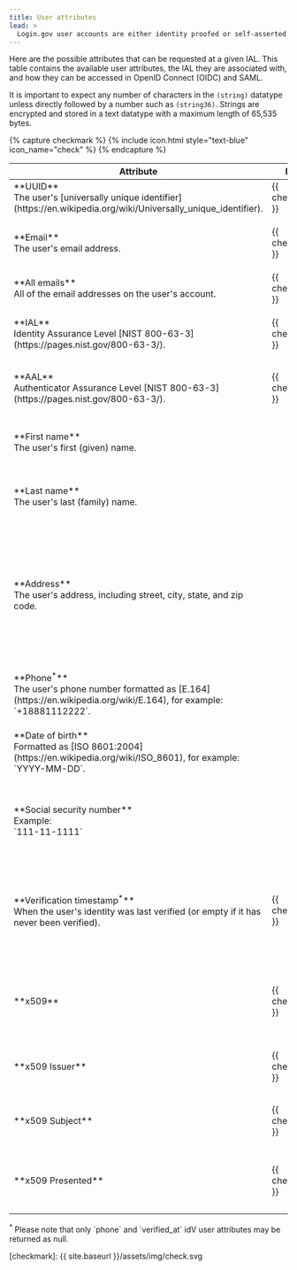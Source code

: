 ```yaml
---
title: User attributes
lead: >
  Login.gov user accounts are either identity proofed or self-asserted. Login.gov continues to work toward achieving certification of compliance with NIST's IAL2 standard from a third-party assessment organization.
---
```


Here are the possible attributes that can be requested at a given IAL. This table contains the available user attributes, the IAL they are associated with, and how they can be accessed in OpenID Connect (OIDC) and SAML.

It is important to expect any number of characters in the `(string)` datatype unless directly followed by a number such as `(string36)`. Strings are encrypted and stored in a text datatype with a maximum length of 65,535 bytes.

{% capture checkmark %}
 {% include icon.html style="text-blue" icon_name="check" %}
{% endcapture %}

<table>
  <thead>
    <th>Attribute</th>
    <th>IAL1</th>
    <th>ID Proofed</th>
    <th>OpenID Connect</th>
    <th>SAML</th>
  </thead>
  <tbody>
    <tr>
<td markdown="1">
**UUID**<br /> The user's [universally unique identifier](https://en.wikipedia.org/wiki/Universally_unique_identifier).
</td>
<td markdown>
{{ checkmark }}
</td>
<td markdown>
{{ checkmark }}
</td>
<td markdown="1">
`sub` (string36)
</td>
<td markdown="1">
`uuid` (string36)
</td>
    </tr>
    <tr>
<td markdown="1">
**Email**<br />The user's email address.
</td>
<td markdown>
{{ checkmark }}
</td>
<td markdown>
{{ checkmark }}
</td>
<td markdown="1">
`email` (string)

Requires the `email` scope.
</td>
<td markdown="1">
`email` (string)
</td>
    </tr>
    <tr>
<td markdown="1">
**All emails**<br />All of the email addresses on the user's account.
</td>
<td markdown>
{{ checkmark }}
</td>
<td markdown>
{{ checkmark }}
</td>
<td markdown="1">
`all_emails` (array of strings)
</td>
<td markdown="1">
`all_emails` (array of strings)
</td>
    </tr>
    <tr>
<td markdown="1">
**IAL**<br />Identity Assurance Level [NIST 800-63-3](https://pages.nist.gov/800-63-3/).
</td>
<td markdown>
{{ checkmark }}
</td>
<td markdown>
{{ checkmark }}
</td>
<td markdown="1">
`ial` (url, urn)

See [OpenID Connect IAL values](/oidc/authorization/#service_level)
</td>
<td markdown="1">
`ial` (url, urn)

See [SAML IAL values](/saml/authentication/#service_level)
</td>
    </tr>
    <tr>
<td markdown="1">
**AAL**<br />Authenticator Assurance Level [NIST 800-63-3](https://pages.nist.gov/800-63-3/).
</td>
<td markdown>
{{ checkmark }}
</td>
<td markdown>
{{ checkmark }}
</td>
<td markdown="1">
`aal` (url, urn)

See [OpenID Connect AAL values](/oidc/authorization/#aal_values)
</td>
<td markdown="1">
`aal` (url, urn)

See [SAML AAL values](/saml/authentication/#aal_values)
</td>
    </tr>
    <tr>
<td markdown="1">
**First name**<br />The user's first (given) name.
</td>
<td></td>
<td markdown>
{{ checkmark }}
</td>
<td markdown="1">
`given_name` (string)

Requires `profile` or `profile:name` scopes.
</td>
<td markdown="1">
`first_name` (string)
</td>
    </tr>
    <tr>
<td markdown="1">
**Last name**<br />The user's last (family) name.
</td>
<td></td>
<td markdown>
{{ checkmark }}
</td>
<td markdown="1">
`family_name` (string)

Requires `profile` or `profile:name` scopes.
</td>
<td markdown="1">
`last_name` (string)
</td>
    </tr>
    <tr>
<td markdown="1">
**Address**<br />The user's address, including street, city, state, and zip code.
</td>
<td></td>
<td markdown>
{{ checkmark }}
</td>
<td markdown="1" class="text-no-wrap">
`address` (object)

The [address claim](https://openid.net/specs/openid-connect-core-1_0.html#AddressClaim), containing: <br />
`street_address` (string) <br />
`locality` (city, string) <br />
`region` (state, string) <br />
`postal_code` (zip code, string5)
<br /><br />
Requires the `address` scope.
</td>
<td markdown="1">
`address1` (string) <br />
`address2` (string) <br />
`city` (string) <br />
`state` (string) <br />
`zipcode` (string5)
</td>
    </tr>
    <tr>
<td markdown="1">
  **Phone<sup>*</sup>**<br />The user's phone number formatted as [E.164](https://en.wikipedia.org/wiki/E.164), for example: `+18881112222`.
</td>
<td></td>
<td markdown>
{{ checkmark }}
</td>
<td markdown="1">
`phone` (string, null)

Requires the `phone` scope.
</td>
<td markdown="1">
`phone` (string, null)
</td>
    </tr>
    <tr>
<td markdown="1">
**Date of birth**<br />Formatted as [ISO 8601:2004](https://en.wikipedia.org/wiki/ISO_8601), for example: `YYYY-MM-DD`.
</td>
<td></td>
<td markdown>
{{ checkmark }}
</td>
<td markdown="1">
`birthdate` (string10)

Requires `profile` or `profile:birthdate` scopes.
</td>
<td markdown="1">
`dob` (string10)
</td>
    </tr>
    <tr>
<td markdown="1">
**Social security number**<br />
Example:<br />`111-11-1111`
</td>
<td></td>
<td markdown>
{{ checkmark }}
</td>
<td markdown="1">
`social_security_number` (string11)

Requires the `social_security_number` scope.
</td>
<td markdown="1">
`ssn` (string11)
</td>
    </tr>
    <tr>
<td markdown="1">
  **Verification timestamp<sup>*</sup>** <br />
When the user's identity was last verified (or empty if it has never been verified).
</td>
<td markdown>
{{ checkmark }}
</td>
<td markdown>
{{ checkmark }}
</td>
<td markdown="1">
`verified_at` (number, null)

Seconds since the Unix Epoc

Requires the `profile:verified_at` scope.
</td>
<td markdown="1">
`verified_at` (string, ISO8601 format)
</td>
    </tr>
    <tr>
<td markdown="1">
**x509** <br />
</td>
<td markdown>
{{ checkmark }}
</td>
<td markdown>
{{ checkmark }}
</td>
<td markdown="1">
`x509_issuer` (string)
`x509_presented` (string)
`x509_subject` (string)

Requires the `x509` scope.
</td>
<td markdown="1">
n/a
</td>
    </tr>
    <tr>
<td markdown="1">
**x509 Issuer** <br />
</td>
<td markdown>
{{ checkmark }}
</td>
<td markdown>
{{ checkmark }}
</td>
<td markdown="1">
`x509_issuer` (string)

Requires the `x509:issuer` scope.
</td>
<td markdown="1">
`x509_issuer`
</td>
    </tr>
    <tr>
<td markdown="1">
**x509 Subject** <br />
</td>
<td markdown>
{{ checkmark }}
</td>
<td markdown>
{{ checkmark }}
</td>
<td markdown="1">
`x509_subject` (string)

Requires the `x509:subject` scope.
</td>
<td markdown="1">
`x509_subject`
</td>
    </tr>
    <tr>
<td markdown="1">
**x509 Presented** <br />
</td>
<td markdown>
{{ checkmark }}
</td>
<td markdown>
{{ checkmark }}
</td>
<td markdown="1">
`x509_presented` (string)

Requires the `x509:presented` scope.
</td>
<td markdown="1">
`x509_presented`
</td>
    </tr>
  </tbody>
</table>
<sup>*</sup> Please note that only `phone` and `verified_at` idV user attributes may be returned as null.

[checkmark]: {{ site.baseurl }}/assets/img/check.svg
